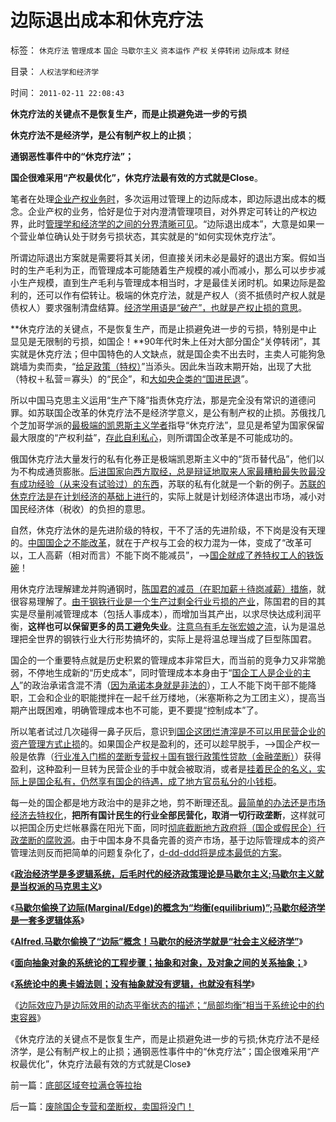 # 边际退出成本和休克疗法

标签： `休克疗法` `管理成本` `国企` `马歇尔主义` `资本运作` `产权` `关停转闭` `边际成本` `财经` 

目录： `人权法学和经济学`

时间： `2011-02-11 22:08:43`

**休克疗法的关键点不是恢复生产，而是止损避免进一步的亏损**

**休克疗法不是经济学，是公有制产权上的止损**；

**通钢恶性事件中的“休克疗法”；**

**国企很难采用“产权最优化”，休克疗法最有效的方式就是Close**。

笔者在处理[企业产权业务时](../../../2010/12/13/呼吁股市计划经济的市场公害.md)，多次运用过管理上的边际成本，即边际退出成本的概念。企业产权的业务，恰好是位于对内澄清管理项目，对外界定可转让的产权边界，此时[管理学和经济学的之间的分界清晰可见](../../../2010/1/22/管理学向经济学靠拢“产权细分”.md)。“边际退出成本”，大意是如果一个营业单位确认处于财务亏损状态，其实就是的“如何实现休克疗法”。

所谓边际退出方案就是需要将其关闭，但直接关闭未必是最好的退出方案。假如当时的生产毛利为正，而管理成本可能随着生产规模的减小而减小，那么可以步步减小生产规模，直到生产毛利与管理成本相当时，才是最佳关闭时机。如果边际是盈利的，还可以作有偿转让。极端的休克疗法，就是产权人（资不抵债时产权人就是债权人）要求强制清盘结算。[经济学用语是“破产”，也就是产权止损的意思](../../../2009/2/21/进化论：死亡是为了生存，经济中的淘汰和破产.md)。

**休克疗法的关键点，不是恢复生产，而是止损避免进一步的亏损，特别是中止显见是无限制的亏损，如国企！**90年代时朱上任对大部分国企“关停转闭”，其实就是休克疗法；但中国特色的人文缺点，就是国企卖不出去时，主卖人可能狗急跳墙为卖而卖，“[给足政策（特权）](../../../2009/7/31/特权的经济学含义及利益演绎.md)”当添头。因此朱当政末期开始，出现了大批（特权＋私营＝寡头）的“民企”，和[大如央企类的“国进民退](../../../2010/2/22/为什么三亚春节晒白肉成为时尚.md)”。

所以中国马克思主义运用“生产下降”指责休克疗法，那是完全没有常识的道德问罪。如苏联国企改革的休克疗法不是经济学意义，是公有制产权的止损。苏俄找几个芝加哥学派的[最极端的凯恩斯主义学者](http://darthvad.blog.163.com/blog/static/53399470200953111452935/)指导“休克疗法”，显见是希望为国家保留最大限度的“产权利益”，[存此自利私心](http://darthvad.blog.sohu.com/161146952.html)，则所谓国企改革是不可能成功的。

俄国休克疗法大量发行的私有化券正是极端凯恩斯主义中的“货币替代品”，他们以为不构成通货膨胀。[后进国家向西方取经，总是辩证地取来人家最糟粕最失败最没有成功经验（从来没有试验过）的东西](../../../2010/6/24/中国哲学家泛滥成灾的原因.md)，苏联的私有化就是一个新的例子。[苏联的休克疗法是在计划经济的基础上进行](../../../2008/12/18/俄罗斯休克疗法可能被妖魔化了.md)的，实际上就是计划经济体退出市场，减小对国民经济体（税收）的负担的意思。

自然，休克疗法休的是先进阶级的特权，干不了活的先进阶级，不下岗是没有天理的。[中国国企之不能改革](../../../2010/10/22/国企改革试点案例热点.md)，就在于产权与工会的权力混为一体，变成了“改革可以，工人高薪（相对而言）不能下岗不能减员”，——>[国企就成了养特权工人的铁饭碗](../../../2009/8/8/抵扣工人收入的“工人翻身做了企业的主人”.md)！

用休克疗法理解建龙并购通钢时，[陈国君的减员（在职加薪＋待岗减薪）措施](http://darthvad.blog.sohu.com/129363477.html)，就很容易理解了。[由于钢铁行业是一个生产过剩全行业亏损的产业](../../../2009/8/10/严重生产过剩的市场腐朽能化为神奇吗？.md)，陈国君的目的其实是尽量削减管理成本（包括人事成本），而增加当其产出，以求尽快达成利润平衡，**这样也可以保留更多的员工避免失业**。[注意乌有毛左张宏娘之流](http://hi.baidu.com/darthchn/blog/item/ed4ad95838c09f232934f03c.html)，认为是温总理把全世界的钢铁行业大行形势搞坏的，实际上是将温总理当成了巨型陈国君。

国企的一个重要特点就是历史积累的管理成本非常巨大，而当前的竞争力又非常脆弱，不停地生成新的“历史成本”，同时管理成本本身由于“[国企工人是企业的主人](../../../2009/8/8/抵扣工人收入的“工人翻身做了企业的主人”.md)”的政治承诺含混不清（[因为承诺本身就是非法的](http://hi.baidu.com/darthchn/blog/item/21b5146f94c3f4d381cb4a16.html)），工人不能下岗干部不能降职，工会和企业的职能搅拌在一起千丝万缕地，（米塞斯称之为工团主义），提高当期产出既困难，明确管理成本也不可能，更不要提“控制成本”了。

所以笔者试过几次碰得一鼻子灰后，意识到[国企这团烂渣滓是不可以用民营企业的资产管理方式止损](../../../2009/10/25/国企为什么无法重组.md)的。如果国企产权是盈利的，还可以趁早脱手，——>国企产权一般是依靠（[行业准入门槛的垄断专营权＋国有银行政策性贷款（金融垄断）](../../../2009/7/22/泥足巨人的垄断是否需要反垄断.md)）获得盈利，这种盈利一旦转为民营企业的手中就会被取消，或者是[挂着民企的名义，实际上是国企私有，仍然享有国企的待遇，成了地方官员私分的小钱柜](../../../2009/8/14/特权民企距离俄国式寡头有多远？.md)。

每一处的国企都是地方政治中的是非之地，剪不断理还乱。[最简单的办法还是市场经济去特权化](../../../2009/11/6/中国社会的解决方案只有一个.md)，**把所有国计民生的行业全部民营化，取消一切行政垄断**，这样就可以把国企历史烂帐暴露在阳光下面，同时[彻底截断地方政府将（国企或假民企）行政垄断的腐败源](../../../2009/10/20/踩钢丝现象，毒品效应和死亡循环.md)。由于中国本身不具备完善的资产市场，基于边际管理成本的资产管理法则反而把简单的问题复杂化了，[d-dd-ddd将是成本最低的方案](../../../2009/7/1/鼓吹子虚乌有的阶级斗争是社会自杀.md)。

《[**政治经济学是多逻辑系统，后毛时代的经济政策理论是马歇尔主义;马歇尔主义就是当权派的马克思主义**](../../../2011/2/9/Alfred马歇尔经济学Vs马克思主义.md)》

《[**马歇尔偷换了边际(Marginal/Edge)的概念为“均衡(equilibrium)”;马歇尔经济学是一套多逻辑体系**](../../../2011/2/9/马歇尔偷换了边际(Marginal／Edge)的概念为“均衡(equilibrium)”.md)》

《[**Alfred.马歇尔偷换了“边际”概念！马歇尔的经济学就是“社会主义经济学”**](../../../2011/2/9/瓦尔拉斯没有发现边际效用，A.马歇尔没有理解“边际”.md)》

《[**面向抽象对象的系统论的工程步骤；抽象和对象，及对象之间的关系抽象；**](../../../2011/2/10/面向抽象对象的经济学分析步骤.md)》

《[**系统论中的奥卡姆法则；没有抽象就没有逻辑，也就没有科学**](../../../2011/2/10/没有抽象就没有经济科学和奥卡姆法则.md)》

《[边际效应乃是边际效用的动态平衡状态的描述；“局部均衡”相当于系统论中的约束容器](../../../2011/2/10/经济学的科学方法论与量子力学相似.md)》

《休克疗法的关键点不是恢复生产，而是止损避免进一步的亏损;休克疗法不是经济学，是公有制产权上的止损；通钢恶性事件中的“休克疗法”；国企很难采用“产权最优化”，休克疗法最有效的方式就是Close》



前一篇：[底部区域夸拉满仓等拉抬](../../../2011/2/11/底部区域夸拉满仓等拉抬.md)

后一篇：[废除国企专营和垄断权，卖国将没门！](../../../2011/2/11/废除国企专营和垄断权，卖国将没门！.md)